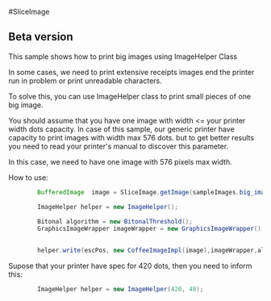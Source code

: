 #SliceImage
## Beta version


This sample shows how to print big images using ImageHelper Class

In some cases, we need to print extensive receipts images end the printer run in problem or print unreadable characters.
  
To solve this, you can use ImageHelper class to print small pieces of one big image.

You should assume that you have one image with width  <= your printer width dots capacity.
In case of this sample, our generic printer have capacity to print images with width max 576 dots.
but to get better results you need to read your printer's manual to discover this parameter.

In this case, we need to have one image with 576 pixels max width.

How to use:
```java
        BufferedImage  image = SliceImage.getImage(sampleImages.big_image_576);

        ImageHelper helper = new ImageHelper();

        Bitonal algorithm = new BitonalThreshold();
        GraphicsImageWrapper imageWrapper = new GraphicsImageWrapper(); 


        helper.write(escPos, new CoffeeImageImpl(image),imageWrapper,algorithm);
```

Supose that your printer have spec for 420 dots, then you need to inform this:  
```java
        ImageHelper helper = new ImageHelper(420, 48);
```


